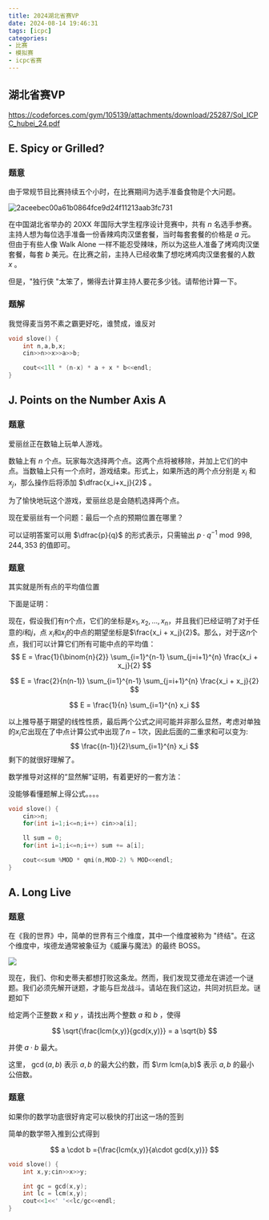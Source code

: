 ```yaml
---
title: 2024湖北省赛VP
date: 2024-08-14 19:46:31
tags: [icpc]
categories: 
- 比赛
- 模拟赛
- icpc省赛
---
```


## 湖北省赛VP

https://codeforces.com/gym/105139/attachments/download/25287/Sol_ICPC_hubei_24.pdf

## E. Spicy or Grilled?

### 题意

<!--more-->

由于常规节目比赛持续五个小时，在比赛期间为选手准备食物是个大问题。

![2aceebec00a61b0864fce9d24f11213aab3fc731](https://s2.loli.net/2024/05/16/dSo98eMRGc1ntsD.png)

在中国湖北省举办的 20XX 年国际大学生程序设计竞赛中，共有 $n$ 名选手参赛。主持人想为每位选手准备一份香辣鸡肉汉堡套餐，当时每套套餐的价格是 $a$ 元。但由于有些人像 Walk Alone 一样不能忍受辣味，所以为这些人准备了烤鸡肉汉堡套餐，每套 $b$ 美元。在比赛之前，主持人已经收集了想吃烤鸡肉汉堡套餐的人数 $x$ 。

但是，"独行侠 "太笨了，懒得去计算主持人要花多少钱。请帮他计算一下。

### 题解

我觉得麦当劳不素之霸更好吃，谁赞成，谁反对

```cpp
void slove() {
	int n,a,b,x;
	cin>>n>>x>>a>>b;

	cout<<1ll * (n-x) * a + x * b<<endl;
}
```

## J. Points on the Number Axis A

### 题意

爱丽丝正在数轴上玩单人游戏。

数轴上有 $n$ 个点。玩家每次选择两个点。这两个点将被移除，并加上它们的中点。当数轴上只有一个点时，游戏结束。形式上，如果所选的两个点分别是 $x_i$ 和 $x_j$，那么操作后将添加 $\dfrac{x_i+x_j}{2}$ 。

为了愉快地玩这个游戏，爱丽丝总是会随机选择两个点。

现在爱丽丝有一个问题：最后一个点的预期位置在哪里？

可以证明答案可以用 $\dfrac{p}{q}$ 的形式表示，只需输出 $p\cdot q^{-1} \bmod 998,244,353$ 的值即可。

### 题意

其实就是所有点的平均值位置

下面是证明：

现在，假设我们有n个点，它们的坐标是$x_1, x_2, …, x_n$，并且我们已经证明了对于任意的$i$和$j$，点 $x_i$和$x_j$的中点的期望坐标是$\frac{x_i + x_j}{2}$。那么，对于这$n$个点，我们可以计算它们所有可能中点的平均值：
$$
E = \frac{1}{\binom{n}{2}} \sum_{i=1}^{n-1} \sum_{j=i+1}^{n} \frac{x_i + x_j}{2}
$$

$$
E = \frac{2}{n(n-1)} \sum_{i=1}^{n-1} \sum_{j=i+1}^{n} \frac{x_i + x_j}{2}
$$

$$
E = \frac{1}{n} \sum_{i=1}^{n} x_i
$$

以上推导基于期望的线性性质，最后两个公式之间可能并非那么显然，考虑对单独的$x_i$它出现在了中点计算公式中出现了$n-1$次，因此后面的二重求和可以变为:
$$
 \frac{(n-1)}{2}\sum_{i=1}^{n} x_i
$$
剩下的就很好理解了。

数学推导对这样的“显然解”证明，有着更好的一套方法：

没能够看懂题解上得公式。。。。

```cpp
void slove() {
	cin>>n;
	for(int i=1;i<=n;i++) cin>>a[i];

	ll sum = 0;
	for(int i=1;i<=n;i++) sum += a[i];

	cout<<sum %MOD * qmi(n,MOD-2) % MOD<<endl;
}
```

## A. Long Live

### 题意

在《我的世界》中，简单的世界有三个维度，其中一个维度被称为 "终结"。在这个维度中，埃德龙通常被象征为《威廉与魔法》的最终 BOSS。

![](https://s2.loli.net/2024/05/16/LFcsPo3IUThMG48.png)

现在，我们、你和史蒂夫都想打败这条龙。然而，我们发现艾德龙在讲述一个谜题。我们必须先解开谜题，才能与巨龙战斗。请站在我们这边，共同对抗巨龙。谜题如下

给定两个正整数 $x$ 和 $y$ ，请找出两个整数 $a$ 和 $b$ ，使得

$$
\sqrt{\frac{lcm(x,y)}{gcd(x,y)}} = a \sqrt{b}
$$

并使 $a \cdot b$ 最大。

这里， $\gcd(a,b)$ 表示 $a,b$ 的最大公约数，而 $\rm lcm(a,b)$ 表示 $a,b$ 的最小公倍数。

### 题意

如果你的数学功底很好肯定可以极快的打出这一场的签到

简单的数学带入推到公式得到

$$
a \cdot b ={\frac{lcm(x,y)}{a\cdot gcd(x,y)}}
$$

```cpp
void slove() {
	int x,y;cin>>x>>y;

	int gc = gcd(x,y);
	int lc = lcm(x,y);
	cout<<1<<' '<<lc/gc<<endl;
}
```